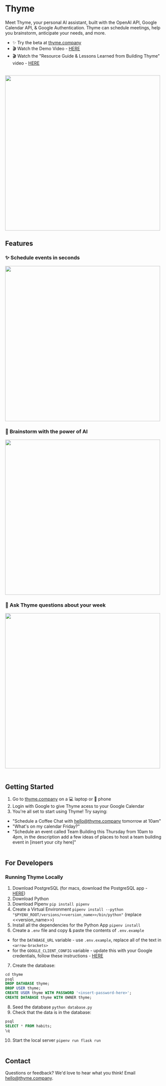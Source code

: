 # Thyme
Meet Thyme, your personal AI assistant, built with the OpenAI API, Google Calendar API, & Google Authentication. Thyme can schedule meetings, help you brainstorm, anticipate your needs, and more. 

- ✨ Try the beta at [thyme.company](https://thyme.company)
- 🎬 Watch the Demo Video - [HERE](https://frankie.engineer/highlights)
- 🎬 Watch the "Resource Guide & Lessons Learned from Building Thyme" video - [HERE](https://www.youtube.com/watch?v=HDznguxTmtQ)
<br></br>

<img src="https://storage.googleapis.com/frankie-esparza-portfolio/thumbnails/thyme.png" width="500">

## Features 
### ✨ Schedule events in seconds 
<img src="https://storage.googleapis.com/frankie-esparza-portfolio/gifs/thyme-1.gif" width="500">

### 🧠 Brainstorm with the power of AI
<img src="https://storage.googleapis.com/frankie-esparza-portfolio/gifs/thyme-2.gif" width="500">

### 💭 Ask Thyme questions about your week
<img src="https://storage.googleapis.com/frankie-esparza-portfolio/gifs/thyme-3.gif" width="500">
<br></br>

## Getting Started 
1. Go to [thyme.company](https://thyme.company) on a 💻 laptop or 📱 phone 
2. Login with Google to give Thyme acess to your Google Calendar
3. You're all set to start using Thyme! Try saying:
- "Schedule a Coffee Chat with hello@thyme.company tomorrow at 10am"
- "What's on my calendar Friday?"
- "Schedule an event called Team Building this Thursday from 10am to 4pm, in the description add a few ideas of places to host a team building event in [insert your city here]"
<br></br>

## For Developers
### Running Thyme Locally
1) Download PostgreSQL (for macs, download the PostgreSQL app - [HERE](https://postgresapp.com/))
2) Download Python
3) Download Pipenv ```pip install pipenv```    
4) Create a Virtual Environment `pipenv install --python "$PYENV_ROOT/versions/<<version_name>>/bin/python"` (replace <<version_name>>)
5) Install all the dependencies for the Python App `pipenv install`
6) Create a `.env` file and copy & paste the contents of `.env.example`
- for the `DATABASE_URL` variable - use `.env.example`, replace all of the text in `<arrow-brackets>`
- for the `GOOGLE_CLIENT_CONFIG` variable - update this with your Google credentials, follow these instructions - [HERE](https://developers.google.com/calendar/api/quickstart/python)
7) Create the database:
```sql
cd thyme
psql    
DROP DATABASE thyme;
DROP USER thyme;  
CREATE USER thyme WITH PASSWORD '<insert-password-here>';    
CREATE DATABASE thyme WITH OWNER thyme;
```
8) Seed the database `python database.py`
9) Check that the data is in the database:
```sql
psql
SELECT * FROM habits;
\q
```
10) Start the local server `pipenv run flask run`
<br></br>

## Contact
Questions or feedback? We'd love to hear what you think! Email [hello@thyme.company](https://mail.google.com/mail/u/0/?fs=1&to=fwesparza@gmail.com&tf=cm).
